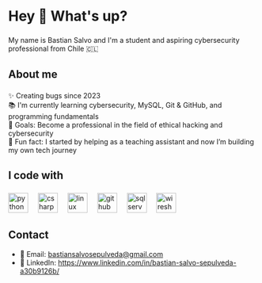 <h1 align="left">Hey 👋 What's up?</h1>

###

<p align="left">My name is Bastian Salvo and I'm a student and aspiring cybersecurity professional from Chile 🇨🇱</p>

###

<h2 align="left">About me</h2>

###

<p align="left">✨ Creating bugs since 2023<br>📚 I'm currently learning cybersecurity, MySQL, Git & GitHub, and programming fundamentals<br>🎯 Goals: Become a professional in the field of ethical hacking and cybersecurity<br>🎲 Fun fact: I started by helping as a teaching assistant and now I’m building my own tech journey</p>

###

<h2 align="left">I code with</h2>

###

<div align="left">
  <img src="https://cdn.jsdelivr.net/gh/devicons/devicon/icons/python/python-original.svg" height="40" alt="python logo" />
  <img width="12" />
  <img src="https://cdn.jsdelivr.net/gh/devicons/devicon/icons/csharp/csharp-original.svg" height="40" alt="csharp logo" />
  <img width="12" />
  <img src="https://cdn.jsdelivr.net/gh/devicons/devicon/icons/linux/linux-original.svg" height="40" alt="linux logo" />
  <img width="12" />
  <img src="https://cdn.jsdelivr.net/gh/devicons/devicon/icons/github/github-original.svg" height="40" alt="github logo" />
  <img width="12" />
  <img src="https://img.icons8.com/color/48/000000/microsoft-sql-server.png" height="40" alt="sql server logo" />
  <img width="12" />
  <img src="https://img.icons8.com/color/48/000000/wireshark.png" height="40" alt="wireshark logo" />
</div>

###

<h2 align="left">Contact</h2>

- 📧 Email: bastiansalvosepulveda@gmail.com  
- 💼 LinkedIn: https://www.linkedin.com/in/bastian-salvo-sepulveda-a30b9126b/
